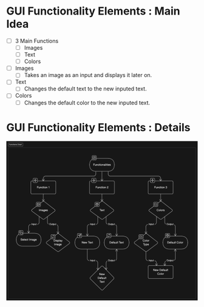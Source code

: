 # GUI Functionality  Elements : Main Idea
- [ ] 3 Main Functions
    - [ ] Images
    - [ ] Text
    - [ ] Colors
- [ ] Images
    - [ ] Takes an image as an input and displays it later on.
- [ ] Text
    - [ ] Changes the default text to the new inputed text.
- [ ] Colors
    - [ ] Changes the default color to the new inputed text.
# GUI Functionality  Elements : Details
![Functions Chart](/data/Images/Functionalities/functions-chart-export.png)
